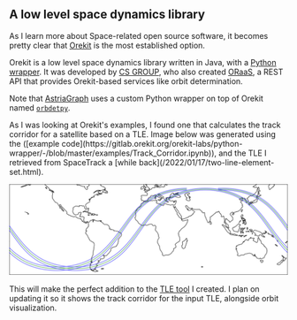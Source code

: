 ## A low level space dynamics library

As I learn more about Space-related open source software, it becomes pretty clear
that [Orekit](https://www.orekit.org/) is the most established option. 

Orekit is a low level space dynamics library written in Java, with a
[Python wrapper](https://gitlab.orekit.org/orekit-labs/python-wrapper).
It was developed by [CS GROUP](https://www.csgroup.eu/en/), who also created
[ORaaS](https://oraas.orekit.space/), a REST API that provides Orekit-based
services like orbit determination.

Note that [AstriaGraph](http://astria.tacc.utexas.edu/AstriaGraph/) uses a custom
Python wrapper on top of Orekit named [`orbdetpy`](https://github.com/ut-astria/orbdetpy).

<a id="corridor" />
As I was looking at Orekit's examples, I found one that calculates the track
corridor for a satellite based on a TLE. Image below was generated using the
([example code](https://gitlab.orekit.org/orekit-labs/python-wrapper/-/blob/master/examples/Track_Corridor.ipynb)),
and the TLE I retrieved from SpaceTrack a [while back](/2022/01/17/two-line-element-set.html).

<p align="center"> 
  <img src="/images/orekit-tle-corridor.png" title="Corridor visualization generated with Orekit" width="" />
</p>

This will make the perfect addition to the [TLE tool](http://api.thiago.pub:8080)
I created. I plan on updating it so it shows the track corridor for the input TLE,
alongside orbit visualization.
